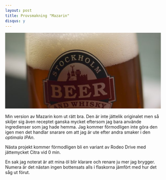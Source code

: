 ```yaml
---
layout: post
title: Provsmakning "Mazarin"
disqus: y
---
```


![Mazarin](/assets/mazarin-provsmak.jpg)

Min version av Mazarin kom ut rätt bra. Den är inte jättelik originalet men så skiljer sig
även receptet ganska mycket eftersom jag bara använde ingredienser som jag hade hemma.
Jag kommer förmodligen inte göra den igen men det handlar snarare om att jag är ute efter 
andra smaker i den *optimala IPAn*.

Nästa projekt kommer förmodligen bli en variant av Rodeo Drive med jättemycket Citra vid 0 min.

En sak jag noterat är att mina öl blir klarare och renare ju mer jag brygger. 
Numera är det nästan ingen bottensats alls i flaskorna jämfört med hur det såg ut förut.